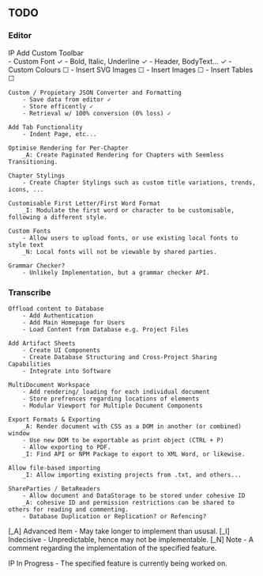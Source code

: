 ## TODO

### Editor
IP  Add Custom Toolbar                         
        - Custom Font ✓
        - Bold, Italic, Underline ✓
        - Header, BodyText... ✓
        - Custom Colours    ☐
        - Insert SVG Images ☐
        - Insert Images     ☐
        - Insert Tables     ☐
    
    Custom / Propietary JSON Converter and Formatting
        - Save data from editor ✓
        - Store efficently ✓
        - Retrieval w/ 100% conversion (0% loss) ✓

    Add Tab Functionality 
        - Indent Page, etc...

    Optimise Rendering for Per-Chapter
        _A: Create Paginated Rendering for Chapters with Seemless Transitioning.

    Chapter Stylings
        - Create Chapter Stylings such as custom title variations, trends, icons, ...

    Customisable First Letter/First Word Format
        _I: Modulate the first word or character to be customisable, following a different style.

    Custom Fonts
        - Allow users to upload fonts, or use existing local fonts to style text
        _N: Local fonts will not be viewable by shared parties.

    Grammar Checker?
        - Unlikely Implementation, but a grammar checker API.
    

### Transcribe 
    Offload content to Database
        - Add Authentication
        - Add Main Homepage for Users
        - Load Content from Database e.g. Project Files

    Add Artifact Sheets
        - Create UI Components
        - Create Database Structuring and Cross-Project Sharing Capabilities
        - Integrate into Software

    MultiDocument Workspace
        - Add rendering/ loading for each individual document
        - Store prefrences regarding locations of elements
        - Modular Viewport for Multiple Document Components

    Export Formats & Exporting
        _A: Render document with CSS as a DOM in another (or combined) window
        - Use new DOM to be exportable as print object (CTRL + P)
        - Allow exporting to PDF.
        _I: Find API or NPM Package to export to XML Word, or likewise.

    Allow file-based importing
        _I: Allow importing existing projects from .txt, and others...

    ShareParties / BetaReaders
        - Allow document and DataStorage to be stored under cohesive ID
        _A: cohesive ID and permission restrictions can be shared to others for reading and commenting.
        - Database Duplication or Replication? or Refencing?

[_A] Advanced Item - May take longer to implement than ususal.
[_I] Indecisive - Unpredictable, hence may not be implementable.
[_N] Note - A comment regarding the implementation of the specified feature.

IP In Progress - The specified feature is currently being worked on.